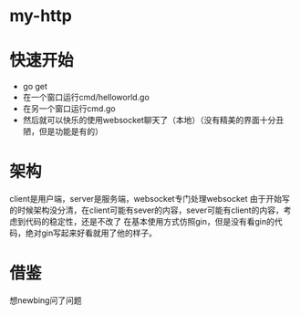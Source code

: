 # my-http
# 快速开始
- go get
- 在一个窗口运行cmd/helloworld.go
- 在另一个窗口运行cmd.go
- 然后就可以快乐的使用websocket聊天了（本地）（没有精美的界面十分丑陋，但是功能是有的）
# 架构
client是用户端，server是服务端，websocket专门处理websocket
由于开始写的时候架构没分清，在client可能有sever的内容，sever可能有client的内容，考虑到代码的稳定性，还是不改了
在基本使用方式仿照gin，但是没有看gin的代码，绝对gin写起来好看就用了他的样子。
# 借鉴
想newbing问了问题
